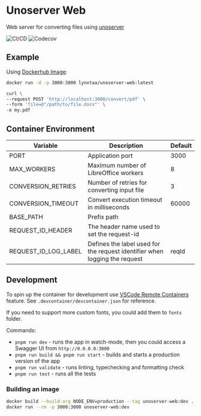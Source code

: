 # Unoserver Web

Web server for converting files using [unoserver](https://github.com/unoconv/unoserver)

![CI/CD](https://github.com/lynxtaa/unoserver-web/workflows/CI/CD/badge.svg)
![Codecov](https://img.shields.io/codecov/c/github/lynxtaa/unoserver-web)

## Example

Using [Dockerhub Image](https://hub.docker.com/r/lynxtaa/unoserver-web):

```sh
docker run -d -p 3000:3000 lynxtaa/unoserver-web:latest

curl \
--request POST 'http://localhost:3000/convert/pdf' \
--form 'file=@"/path/to/file.docx"' \
-o my.pdf
```

## Container Environment

| Variable             | Description                                                                | Default |
| -------------------- | -------------------------------------------------------------------------- | ------- |
| PORT                 | Application port                                                           | 3000    |
| MAX_WORKERS          | Maximum number of LibreOffice workers                                      | 8       |
| CONVERSION_RETRIES   | Number of retries for converting input file                                | 3       |
| CONVERSION_TIMEOUT   | Convert execution timeout in milliseconds                                  | 60000   |
| BASE_PATH            | Prefix path                                                                |         |
| REQUEST_ID_HEADER    | The header name used to set the request-id                                 |         |
| REQUEST_ID_LOG_LABEL | Defines the label used for the request identifier when logging the request | reqId   |

## Development

To spin up the container for development use [VSCode Remote Containers](https://code.visualstudio.com/docs/devcontainers/containers) feature. See `.devcontainer/devcontainer.json` for reference.

If you need to support more custom fonts, you could add them to `fonts` folder.

Commands:

- `pnpm run dev` - runs the app in watch-mode, then you could access a Swagger UI from `http://0.0.0.0:3000`
- `pnpm run build && pnpm run start` - builds and starts a production version of the app
- `pnpm run validate` - runs linting, typechecking and formatting check
- `pnpm run test` - runs all the tests

### Building an image

```sh
docker build --build-arg NODE_ENV=production --tag unoserver-web:dev .
docker run --rm -p 3000:3000 unoserver-web:dev
```
